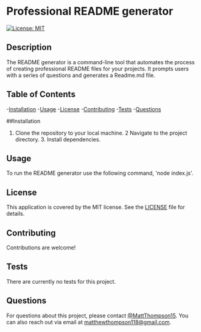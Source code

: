 
    
# Professional README generator

[![License: MIT](https://img.shields.io/badge/License-MIT-brightgreen.svg)](https://opensource.org/licenses/MIT)

## Description
The README generator is a command-line tool that automates the process of creating professional README files for your projects.  It prompts users with a series of questions and generates a Readme.md file.

## Table of Contents
-[Installation](#installation)
-[Usage](#usage)
-[License](#license)
-[Contributing](#contributing)
-[Tests](#tests)
-[Questions](#questions)

##Installation
1. Clone the repository to your local machine. 2 Navigate to the project directory. 3. Install dependencies.

## Usage
To run the README generator use the following command, 'node index.js'.

## License
This application is covered by the MIT license.  See the [LICENSE](LICENSE) file for details.

## Contributing
Contributions are welcome!

## Tests
There are currently no tests for this project.

## Questions
For questions about this project, please contact [@MattThompson15](https://github.com/MattThompson15).  You can also reach out via email at [matthewthompson118@gmail.com](mailto:matthewthompson118@gmail.com).
